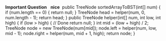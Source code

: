 **Important Question**
​
​
**nice**
​
public TreeNode sortedArrayToBST(int[] num) {
if (num.length == 0) {
return null;
}
TreeNode head = helper(num, 0, num.length - 1);
return head;
}
​
public TreeNode helper(int[] num, int low, int high) {
if (low > high) { // Done
return null;
}
int mid = (low + high) / 2;
TreeNode node = new TreeNode(num[mid]);
node.left = helper(num, low, mid - 1);
node.right = helper(num, mid + 1, high);
return node;
}